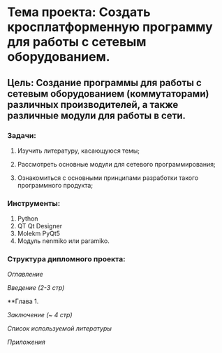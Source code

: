 # **Тема проекта**:  Создать кросплатформенную программу для работы с сетевым оборудованием.
## **Цель**: Создание программы для работы с сетевым оборудованием (коммутаторами) различных производителей, а также различные модули для работы в сети.  

### **Задачи**:   

1. Изучить литературу, касающуюся темы;    

2. Рассмотреть основные модули для сетевого программирования; 

3. Ознакомиться с основными принципами разработки такого программного продукта; 


### **Инструменты**:

1. Python
2. QT Qt Designer
2. Molekm PyQt5
3. Модуль nenmiko или paramiko.

### **Структура дипломного проекта**:   

_Оглавление_  

_Введение (2-3 стр)_ 

**Глава 1. 

_Заключение (~ 4 стр)_ 

_Список используемой литературы_ 

_Приложения_